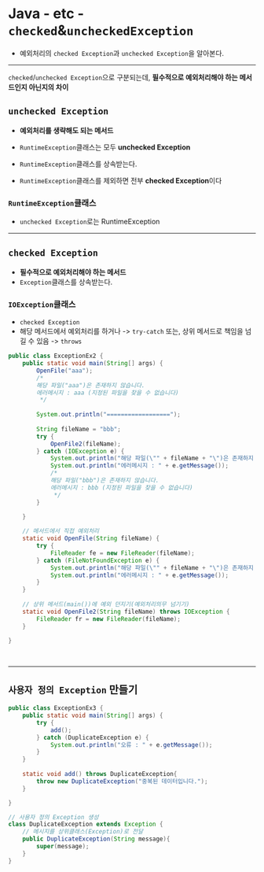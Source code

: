 # Java - etc - `checked`&`uncheckedException`
- 예외처리의 `checked Exception`과 `unchecked Exception`을 알아본다.
---

`checked`/`unchecked Exception`으로 구분되는데, **필수적으로 예외처리해야 하는 메서드인지 아닌지의 차이**

## `unchecked Exception`
- **예외처리를 생략해도 되는 메서드**
- `RuntimeException`클래스는 모두 **unchecked Exception**
- `RuntimeException`클래스를 상속받는다.

- `RuntimeException`클래스를 제외하면 전부 **checked Exception**이다

### `RuntimeException`클래스
- `unchecked Exception`로는 RuntimeException

---

## `checked Exception`
- **필수적으로 예외처리해야 하는 메서드**
- `Exception`클래스를 상속받는다.

### `IOException`클래스
- `checked Exception`
- 해당 메서드에서 예외처리를 하거나 -> `try-catch`
  또는, 상위 메서드로 책임을 넘길 수 있음  -> `throws`
```java
public class ExceptionEx2 {
	public static void main(String[] args) {
		OpenFile("aaa");
		/*
	 	해당 파일("aaa")은 존재하지 않습니다.
		에러메시지 : aaa (지정된 파일을 찾을 수 없습니다)
		 */
		
		System.out.println("==================");
		
		String fileName = "bbb";
		try {
			OpenFile2(fileName);
		} catch (IOException e) {
			System.out.println("해당 파일(\"" + fileName + "\")은 존재하지 않습니다.");
			System.out.println("에러메시지 : " + e.getMessage());
			/*
		 	해당 파일("bbb")은 존재하지 않습니다.
			에러메시지 : bbb (지정된 파일을 찾을 수 없습니다)
			 */
		}

	}
	
	// 메서드에서 직접 예외처리
	static void OpenFile(String fileName) {
		try {
			FileReader fe = new FileReader(fileName);
		} catch (FileNotFoundException e) {
			System.out.println("해당 파일(\"" + fileName + "\")은 존재하지 않습니다.");
			System.out.println("에러메시지 : " + e.getMessage());
		}
	}
	
	// 상위 메서드(main())에 예외 던지기(예외처리의무 넘기기)
	static void OpenFile2(String fileName) throws IOException {
		FileReader fr = new FileReader(fileName);
	}

}
```

<br>

---

## `사용자 정의 Exception` 만들기
```java
public class ExceptionEx3 {
	public static void main(String[] args) {
		try {
			add();
		} catch (DuplicateException e) {
			System.out.println("오류 : " + e.getMessage());
		}
	}
	
	static void add() throws DuplicateException{
		throw new DuplicateException("중복된 데이터입니다.");
	}

}

// 사용자 정의 Exception 생성
class DuplicateException extends Exception {
	// 메시지를 상위클래스(Exception)로 전달
	public DuplicateException(String message){
		super(message);
	}
}
```
